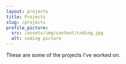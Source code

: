 ```yaml
---
layout: projects
title: Projects
slug: /projects
profile_picture:
  src: /assets/img/content/coding.jpg
  alt: coding picture
---
```


These are some of the projects I've worked on.
<br><br><br><br><br>